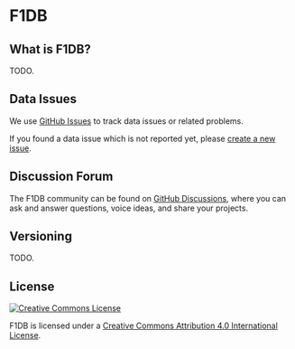 # F1DB

## What is F1DB?

TODO.


## Data Issues

We use [GitHub Issues](https://github.com/f1db/f1db/issues) to track data issues or related problems.

If you found a data issue which is not reported yet, please [create a new issue](https://github.com/f1db/f1db/issues/new).


## Discussion Forum

The F1DB community can be found on [GitHub Discussions](https://github.com/f1db/f1db/discussions), where you can ask and answer questions, voice ideas, and share your projects.


## Versioning

TODO.


## License

[![Creative Commons License][CC BY Icon Normal]][CC BY]

F1DB is licensed under a [Creative Commons Attribution 4.0 International License][CC BY].



[CC BY]: http://creativecommons.org/licenses/by/4.0/  
[CC BY Icon Compact]: https://i.creativecommons.org/l/by/4.0/80x15.png
[CC BY Icon Normal]: https://i.creativecommons.org/l/by/4.0/88x31.png
[CC BY Plaintext]: https://creativecommons.org/licenses/by-sa/4.0/legalcode.txt

